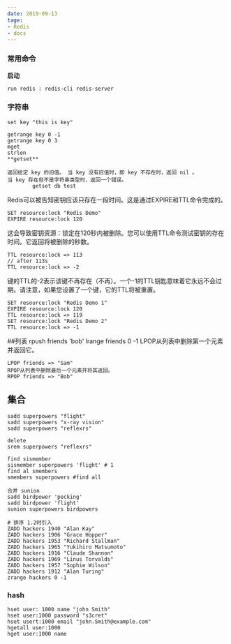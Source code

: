 ```yaml
---
date: 2019-09-13
tage:
- Redis
- docs
---
```

### 常用命令

**启动**

    run redis : redis-cli redis-server
### 字符串

    set key "this is key"

    getrange key 0 -1
    getrange key 0 3
    mget
    strlen
    **getset**

    返回给定 key 的旧值。 当 key 没有旧值时，即 key 不存在时，返回 nil 。
    当 key 存在但不是字符串类型时，返回一个错误。
            getset db test
Redis可以被告知密钥应该只存在一段时间。这是通过EXPIRE和TTL命令完成的。


    SET resource:lock "Redis Demo"
    EXPIRE resource:lock 120
这会导致密钥资源：锁定在120秒内被删除。您可以使用TTL命令测试密钥的存在时间。它返回将被删除的秒数。


    TTL resource:lock => 113
    // after 113s
    TTL resource:lock => -2
键的TTL的-2表示该键不再存在（不再）。一个-1的TTL钥匙意味着它永远不会过期。请注意，如果您设置了一个键，它的TTL将被重置。


    SET resource:lock "Redis Demo 1"
    EXPIRE resource:lock 120
    TTL resource:lock => 119
    SET resource:lock "Redis Demo 2"
    TTL resource:lock => -1

##列表
    rpush friends 'bob'
    lrange friends 0 -1
    LPOP从列表中删除第一个元素并返回它。


    LPOP friends => "Sam"
    RPOP从列表中删除最后一个元素并将其返回。
    RPOP friends => "Bob"

## 集合
    sadd superpowers "flight"
    sadd superpowers "x-ray vision"
    sadd superpowers "reflexrs"

    delete
    srem superpowers "reflexrs"

    find sismember
    sismember superpowers 'flight' # 1
    find al smembers
    smembers superpowers #find all

    合并 sunion
    sadd birdpower 'pecking'
    sadd birdpower 'flight'
    sunion superpowers birdpowers

    # 排序 1.2时引入
    ZADD hackers 1940 "Alan Kay"
    ZADD hackers 1906 "Grace Hopper"
    ZADD hackers 1953 "Richard Stallman"
    ZADD hackers 1965 "Yukihiro Matsumoto"
    ZADD hackers 1916 "Claude Shannon"
    ZADD hackers 1969 "Linus Torvalds"
    ZADD hackers 1957 "Sophie Wilson"
    ZADD hackers 1912 "Alan Turing"
    zrange hackers 0 -1

### hash
    hset user: 1000 name "john Smith"
    hset user:1000 password "s3cret"
    hset usert:1000 email "john.Smith@example.com"
    hgetall user:1000
    hget user:1000 name
